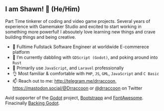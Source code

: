 ## I am Shawn! 👋 (He/Him)

Part Time tinkerer of coding and video game projects. Several years of experience with Gamemaker Studio and excited to start working in something more powerful!
I absoutely love learning new things and crave building things and being creative.

- 💼  Fulltime Fullstack Software Engineer at worldwide E-commerece platform
- 🌱  I’m currently dabbling with `GDScript (Godot)`, and poking around into `Rust`
- 🧰  Primarily use `JavaScript`, and `Laravel` professionally
- 👌  Most familiar & comfortable with `PHP`, `JS`, `GML`, `JavaScript` and `C Basic`
- 📫  Reach out to me: http://telegram.me/drraccoon, <a rel="me" href="https://mastodon.social/@Drraccoon">https://mastodon.social/@Drraccoon</a> or [@drraccoon](https://twitter.com/DrRaccoon) on Twitter

Avid supporter of the [Godot](https://godotengine.org/) project, [Bootstrapp](https://getbootstrap.com/) and [FontAwesome](https://fontawesome.com/). Finacinally [Backing Godot](https://www.patreon.com/bePatron?u=5597979).

